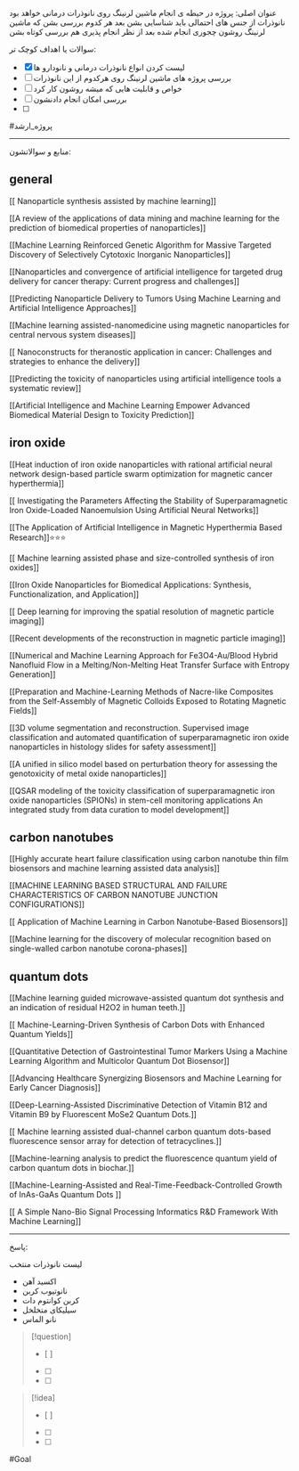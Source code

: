  عنوان اصلی:
 پروژه در حیطه ی انجام ماشین لرنینگ روی نانوذرات درمانی خواهد بود 
نانوذرات از جنس های احتمالی باید شناسایی بشن
بعد هر کدوم بررسی بشن که ماشین لرنینگ روشون چجوری انجام شده
بعد از نظر انجام پذیری هم بررسی کوتاه بشن


 سوالات یا اهداف کوچک تر:

- [x] لیست کردن انواع نانوذرات درمانی و نانودارو ها
- [ ] بررسی پروژه های ماشین لرنینگ روی هرکدوم از این نانوذرات
- [ ] خواص و قابلیت هایی که میشه روشون کار کرد
- [ ] بررسی امکان انجام دادنشون
- [ ] 
#پروژه_ارشد


---

 منابع و سوالاتشون:

## general
[[ Nanoparticle synthesis assisted by machine learning]]

[[A review of the applications of data mining and machine learning for the prediction of biomedical properties of nanoparticles]] 

[[Machine Learning Reinforced Genetic Algorithm for Massive Targeted Discovery of Selectively Cytotoxic Inorganic Nanoparticles]] 

[[Nanoparticles and convergence of artificial intelligence for targeted drug delivery for cancer therapy: Current progress and challenges]]

[[Predicting Nanoparticle Delivery to Tumors Using Machine Learning and Artificial Intelligence Approaches]]

[[Machine learning assisted-nanomedicine using magnetic nanoparticles for central nervous system diseases]]

[[ Nanoconstructs for theranostic application in cancer: Challenges and strategies to enhance the delivery]]

[[Predicting the toxicity of nanoparticles using artificial intelligence tools a systematic review]]

[[Artificial Intelligence and Machine Learning Empower Advanced Biomedical Material Design to Toxicity Prediction]]
## iron oxide
[[Heat induction of iron oxide nanoparticles with rational artificial neural network design-based particle swarm optimization for magnetic cancer hyperthermia]]

[[ Investigating the Parameters Affecting the Stability of Superparamagnetic Iron Oxide-Loaded Nanoemulsion Using Artificial Neural Networks]]

[[The Application of Artificial Intelligence in Magnetic Hyperthermia Based Research]]⭐⭐⭐

[[ Machine learning assisted phase and size-controlled synthesis of iron oxides]]

[[Iron Oxide Nanoparticles for Biomedical Applications: Synthesis, Functionalization, and Application]]

[[ Deep learning for improving the spatial resolution of magnetic particle imaging]]

[[Recent developments of the reconstruction in magnetic particle imaging]]

[[Numerical and Machine Learning Approach for Fe3O4-Au/Blood Hybrid Nanofluid Flow in a Melting/Non-Melting Heat Transfer Surface with Entropy Generation]]


[[Preparation and Machine-Learning Methods of Nacre-like Composites from the Self-Assembly of Magnetic Colloids Exposed to Rotating Magnetic Fields]]

[[3D volume segmentation and reconstruction. Supervised image classification and automated quantification of superparamagnetic iron oxide nanoparticles in histology slides for safety assessment]]

[[A unified in silico model based on perturbation theory for assessing the genotoxicity of metal oxide nanoparticles]]

[[QSAR modeling of the toxicity classification of superparamagnetic iron oxide nanoparticles (SPIONs) in stem-cell monitoring applications An integrated study from data curation to model development]]


## carbon nanotubes

[[Highly accurate heart failure classification using carbon nanotube thin film biosensors and machine learning assisted data analysis]]

[[MACHINE LEARNING BASED STRUCTURAL AND FAILURE CHARACTERISTICS OF CARBON NANOTUBE JUNCTION CONFIGURATIONS]]

[[ Application of Machine Learning in Carbon Nanotube-Based Biosensors]]

[[Machine learning for the discovery of molecular recognition based on single-walled carbon nanotube corona-phases]]


## quantum dots

[[Machine learning guided microwave-assisted quantum dot synthesis and an indication of residual H2O2 in human teeth.]]

[[ Machine-Learning-Driven Synthesis of Carbon Dots with Enhanced Quantum Yields]]

[[Quantitative Detection of Gastrointestinal Tumor Markers Using a Machine Learning Algorithm and Multicolor Quantum Dot Biosensor]]


[[Advancing Healthcare Synergizing Biosensors and Machine Learning for Early Cancer Diagnosis]]

[[Deep-Learning-Assisted Discriminative Detection of Vitamin B12 and Vitamin B9 by Fluorescent MoSe2 Quantum Dots.]]

[[ Machine learning assisted dual-channel carbon quantum dots-based fluorescence sensor array for detection of tetracyclines.]]

[[Machine-learning analysis to predict the fluorescence quantum yield of carbon quantum dots in biochar.]]

[[Machine-Learning-Assisted and Real-Time-Feedback-Controlled Growth of InAs-GaAs Quantum Dots ]]

[[ A Simple Nano-Bio Signal Processing Informatics R&D Framework With Machine Learning]]






---

پاسخ:

لیست نانوذرات منتخب
- اکسید آهن
- نانوتیوب کربن
- کربن کوانتوم دات
- سیلیکای متخلخل
- نانو الماس









> [!question] 
>- [ ] 
>- [ ]  
>- [ ] 


> [!idea] 
> - [ ] 
>- [ ] 
>- [ ] 

#Goal